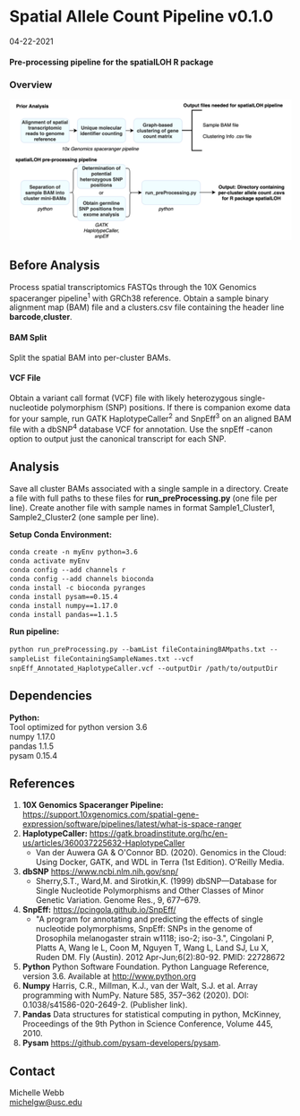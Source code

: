 # Spatial Allele Count Pipeline v0.1.0
04-22-2021             

#### Pre-processing pipeline for the spatialLOH R package
### Overview


![alt text](https://github.com/USCDTG/spatialAlleleCountPipeline/blob/main/images/preProcessingPipeline_overview.png)


## Before Analysis

Process spatial transcriptomics FASTQs through the 10X Genomics spaceranger pipeline<sup>1</sup> with GRCh38 reference. Obtain a sample binary alignment map (BAM) file and a clusters.csv file containing the header line **barcode**,**cluster**.
#### BAM Split
Split the spatial BAM into per-cluster BAMs.

#### VCF File
Obtain a variant call format (VCF) file with likely heterozygous single-nucleotide polymorphism (SNP) positions. If there is companion exome data for your sample, run GATK HaplotypeCaller<sup>2</sup> and SnpEff<sup>3</sup> on an aligned BAM file with a dbSNP<sup>4</sup> database VCF for annotation. Use the snpEff -canon option to output just the canonical transcript for each SNP.

## Analysis
Save all cluster BAMs associated with a single sample in a directory. Create a file with full paths to these files for **run\_preProcessing.py** (one file per line). Create another file with sample names in format Sample1\_Cluster1, Sample2\_Cluster2 (one sample per line).


**Setup Conda Environment:**

```
conda create -n myEnv python=3.6
conda activate myEnv
conda config --add channels r
conda config --add channels bioconda
conda install -c bioconda pyranges
conda install pysam==0.15.4
conda install numpy==1.17.0
conda install pandas==1.1.5
```

**Run pipeline:**


``python run_preProcessing.py --bamList fileContainingBAMpaths.txt --sampleList fileContainingSampleNames.txt --vcf snpEff_Annotated_HaplotypeCaller.vcf --outputDir /path/to/outputDir``

## Dependencies           
**Python:**  
Tool optimized for python version 3.6      
numpy     1.17.0   
pandas   1.1.5     
pysam   0.15.4     

## References
1. **10X Genomics Spaceranger Pipeline:** https://support.10xgenomics.com/spatial-gene-expression/software/pipelines/latest/what-is-space-ranger
2. **HaplotypeCaller:** https://gatk.broadinstitute.org/hc/en-us/articles/360037225632-HaplotypeCaller
	- Van der Auwera GA & O'Connor BD. (2020). Genomics in the Cloud: Using Docker, GATK, and WDL in Terra (1st Edition). O'Reilly Media.
3. **dbSNP** https://www.ncbi.nlm.nih.gov/snp/
	- Sherry,S.T., Ward,M. and Sirotkin,K. (1999) dbSNP—Database for Single Nucleotide Polymorphisms and Other Classes of Minor Genetic Variation. Genome Res., 9, 677–679.
4. **SnpEff:** https://pcingola.github.io/SnpEff/  
	- "A program for annotating and predicting the effects of single nucleotide polymorphisms, SnpEff: SNPs in the genome of Drosophila melanogaster strain w1118; iso-2; iso-3.", Cingolani P, Platts A, Wang le L, Coon M, Nguyen T, Wang L, Land SJ, Lu X, Ruden DM. Fly (Austin). 2012 Apr-Jun;6(2):80-92. PMID: 22728672      
5. **Python** Python Software Foundation. Python Language Reference, version 3.6. Available at http://www.python.org
6. **Numpy** Harris, C.R., Millman, K.J., van der Walt, S.J. et al. Array programming with NumPy. Nature 585, 357–362 (2020). DOI: 0.1038/s41586-020-2649-2. (Publisher link).
7. **Pandas** Data structures for statistical computing in python, McKinney, Proceedings of the 9th Python in Science Conference, Volume 445, 2010.
8. **Pysam** https://github.com/pysam-developers/pysam.

## Contact   
Michelle Webb           
michelgw@usc.edu
